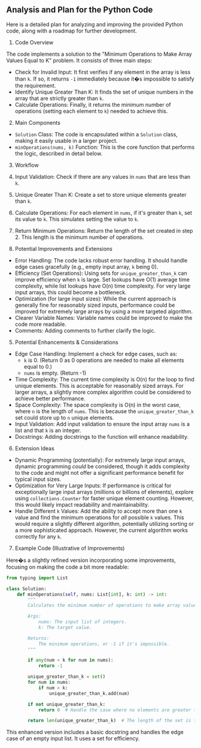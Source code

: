 ## Analysis and Plan for the Python Code

Here is a detailed plan for analyzing and improving the provided Python code, along with a roadmap for further development.

1. Code Overview

The code implements a solution to the "Minimum Operations to Make Array Values Equal to K" problem.  It consists of three main steps:

*   Check for Invalid Input:  It first verifies if any element in the array is less than `k`. If so, it returns `-1` immediately because it�s impossible to satisfy the requirement.
*   Identify Unique Greater Than K:  It finds the set of unique numbers in the array that are strictly greater than `k`.
*   Calculate Operations:  Finally, it returns the minimum number of operations (setting each element to `k`) needed to achieve this.

2. Main Components

*   `Solution` Class: The code is encapsulated within a `Solution` class, making it easily usable in a larger project.
*   `minOperations(nums, k)` Function: This is the core function that performs the logic, described in detail below.

3. Workflow

1.  Input Validation: Check if there are any values in `nums` that are less than `k`.
2.  Unique Greater Than K: Create a set to store unique elements greater than `k`.
3.  Calculate Operations:  For each element in `nums`, if it's greater than `k`, set its value to `k`. This simulates setting the value to `k`.
4.  Return Minimum Operations:  Return the length of the set created in step 2.  This length is the minimum number of operations.

4. Potential Improvements and Extensions

*   Error Handling:  The code lacks robust error handling. It should handle edge cases gracefully (e.g., empty input array, `k` being 0).
*   Efficiency (Set Operations):  Using sets for `unique_greater_than_k` can improve efficiency when `k` is large. Set lookups have O(1) average time complexity, while list lookups have O(n) time complexity.  For very large input arrays, this could become a bottleneck.
*   Optimization (for large input sizes):  While the current approach is generally fine for reasonably sized inputs, performance could be improved for extremely large arrays by using a more targeted algorithm.
*  Clearer Variable Names: Variable names could be improved to make the code more readable.
*   Comments:  Adding comments to further clarify the logic.

5. Potential Enhancements & Considerations

*   Edge Case Handling: Implement a check for edge cases, such as:
    *   `k` is 0.  (Return 0 as 0 operations are needed to make all elements equal to 0.)
    *   `nums` is empty. (Return -1)
*   Time Complexity: The current time complexity is O(n) for the loop to find unique elements. This is acceptable for reasonably sized arrays.  For larger arrays, a slightly more complex algorithm could be considered to achieve better performance.
*   Space Complexity: The space complexity is O(n) in the worst case, where `n` is the length of `nums`. This is because the `unique_greater_than_k` set could store up to `n` unique elements.
*   Input Validation: Add input validation to ensure the input array `nums` is a list and that `k` is an integer.
*   Docstrings:  Adding docstrings to the function will enhance readability.

6. Extension Ideas

*   Dynamic Programming (potentially): For extremely large input arrays, dynamic programming *could* be considered, though it adds complexity to the code and might not offer a significant performance benefit for typical input sizes.
*   Optimization for Very Large Inputs: If performance is critical for exceptionally large input arrays (millions or billions of elements), explore using `collections.Counter` for faster unique element counting. However, this would likely impact readability and maintainability.
*   Handle Different `k` Values:  Add the ability to accept more than one `k` value and find the minimum operations for *all* possible `k` values.  This would require a slightly different algorithm, potentially utilizing sorting or a more sophisticated approach.  However, the current algorithm works correctly for any `k`.

7.  Example Code (Illustrative of Improvements)

Here�s a slightly refined version incorporating some improvements, focusing on making the code a bit more readable:

```python
from typing import List

class Solution:
    def minOperations(self, nums: List[int], k: int) -> int:
        """
        Calculates the minimum number of operations to make array values equal to k.

        Args:
            nums: The input list of integers.
            k: The target value.

        Returns:
            The minimum operations, or -1 if it's impossible.
        """

        if any(num < k for num in nums):
            return -1

        unique_greater_than_k = set()
        for num in nums:
            if num > k:
                unique_greater_than_k.add(num)

        if not unique_greater_than_k:
            return 0  # Handle the case where no elements are greater than k.

        return len(unique_greater_than_k)  # The length of the set is the minimum operations
```

This enhanced version includes a basic docstring and handles the edge case of an empty input list.  It uses a set for efficiency.
